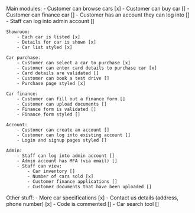 ﻿Main modules:
	- Customer can browse cars [x]
	- Customer can buy car []
	- Customer can finance car []
	- Customer has an account they can log into []
	- Staff can log into admin account []

	Showroom:
		- Each car is listed [x]
		- Details for car is shown [x]
		- Car list styled [x]

	Car purchase:
		- Customer can select a car to purchase [x]
		- Customer can enter card details to purchase car [x]
		- Card details are validated []
		- Customer can book a test drive []
		- Purchase page styled [x]

	Car finance:
		- Customer can fill out a finance form []
		- Customer can upload documents []
		- Finance form is validated []
		- Finance form styled []

	Account:
		- Customer can create an account []
		- Customer can log into existing account []
		- Login and signup pages styled []
		
	Admin:
		- Staff can log into admin account []
		- Admin account has MFA (via email) []
		- Staff can view:
			- Car inventory []
			- Number of cars sold [x]
			- Customer finance applications []
			- Customer documents that have been uploaded []

Other stuff:
	- More car specifications [x]
	- Contact us details (address, phone number) [x]
	- Code is commented []
	- Car search tool []